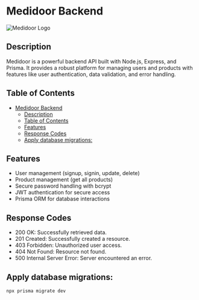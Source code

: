 # Medidoor Backend

![Medidoor Logo](https://via.placeholder.com/150) <!-- Replace with your project logo -->

## Description

Medidoor is a powerful backend API built with Node.js, Express, and Prisma. It provides a robust platform for managing users and products with features like user authentication, data validation, and error handling.

## Table of Contents

- [Medidoor Backend](#medidoor-backend)
  - [Description](#description)
  - [Table of Contents](#table-of-contents)
  - [Features](#features)
  - [Response Codes](#response-codes)
  - [Apply database migrations:](#apply-database-migrations)

## Features

- User management (signup, signin, update, delete)
- Product management (get all products)
- Secure password handling with bcrypt
- JWT authentication for secure access
- Prisma ORM for database interactions

## Response Codes

 - 200 OK: Successfully retrieved data.
 - 201 Created: Successfully created a resource.
 - 403 Forbidden: Unauthorized user access.
 - 404 Not Found: Resource not found.
 - 500 Internal Server Error: Server encountered an error.

## Apply database migrations:
`npx prisma migrate dev`